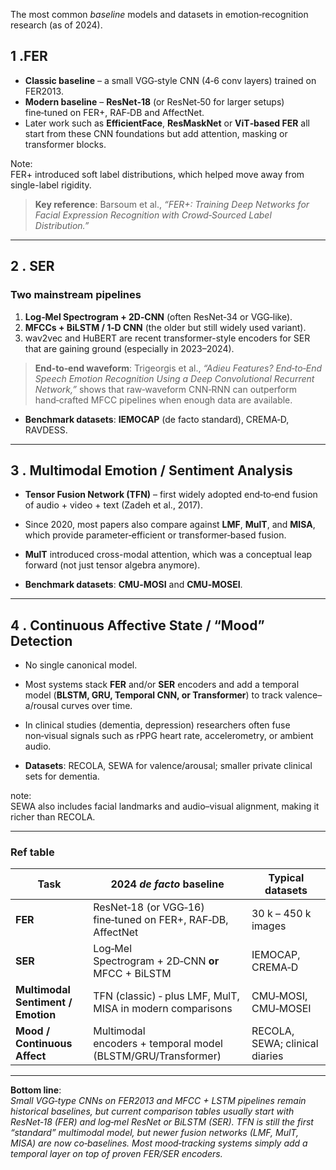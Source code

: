 The most common *baseline* models and datasets in emotion‑recognition research (as of 2024).


## 1 .FER

* **Classic baseline** – a small VGG‑style CNN (4‑6 conv layers) trained on FER2013.  
* **Modern baseline** – **ResNet‑18** (or ResNet‑50 for larger setups) fine‑tuned on FER+, RAF‑DB and AffectNet.  
* Later work such as **EfficientFace**, **ResMaskNet** or **ViT‑based FER** all start from these CNN foundations but add attention, masking or transformer blocks.

Note:  
FER+ introduced soft label distributions, which helped move away from single-label rigidity.

> **Key reference**: Barsoum et al., *“FER+: Training Deep Networks for Facial Expression Recognition with Crowd‑Sourced Label Distribution.”*

---

## 2 . SER

### Two mainstream pipelines

1. **Log‑Mel Spectrogram + 2D‑CNN** (often ResNet‑34 or VGG‑like).  
2. **MFCCs + BiLSTM / 1‑D CNN** (the older but still widely used variant).
3. wav2vec and HuBERT are recent transformer-style encoders for SER that are gaining ground (especially in 2023–2024).

> **End‑to‑end waveform**: Trigeorgis et al., *“Adieu Features? End‑to‑End Speech Emotion Recognition Using a Deep Convolutional Recurrent Network,”* shows that raw‑waveform CNN‑RNN can outperform hand‑crafted MFCC pipelines when enough data are available.

* **Benchmark datasets**: **IEMOCAP** (de facto standard), CREMA‑D, RAVDESS.

---

## 3 . Multimodal Emotion / Sentiment Analysis

* **Tensor Fusion Network (TFN)** – first widely adopted end‑to‑end fusion of audio + video + text (Zadeh et al., 2017).  
* Since 2020, most papers also compare against **LMF**, **MulT**, and **MISA**, which provide parameter‑efficient or transformer‑based fusion.
* **MulT** introduced cross-modal attention, which was a conceptual leap forward (not just tensor algebra anymore).

* **Benchmark datasets**: **CMU‑MOSI** and **CMU‑MOSEI**.

---

## 4 . Continuous Affective State / “Mood” Detection

* No single canonical model.  
* Most systems stack **FER** and/or **SER** encoders and add a temporal model (**BLSTM, GRU, Temporal CNN, or Transformer**) to track valence–a/rousal curves over time.  
* In clinical studies (dementia, depression) researchers often fuse non‑visual signals such as rPPG heart rate, accelerometry, or ambient audio.

* **Datasets**: RECOLA, SEWA for valence/arousal; smaller private clinical sets for dementia.

note:  
SEWA also includes facial landmarks and audio–visual alignment, making it richer than RECOLA.

---

### Ref table

| Task | 2024 *de facto* baseline | Typical datasets |
|------|--------------------------|------------------|
| **FER** | ResNet‑18 (or VGG‑16) fine‑tuned on FER+, RAF‑DB, AffectNet | 30 k – 450 k images |
| **SER** | Log‑Mel Spectrogram + 2D‑CNN **or** MFCC + BiLSTM | IEMOCAP, CREMA‑D |
| **Multimodal Sentiment / Emotion** | TFN (classic) ‑ plus LMF, MulT, MISA in modern comparisons | CMU‑MOSI, CMU‑MOSEI |
| **Mood / Continuous Affect** | Multimodal encoders + temporal model (BLSTM/GRU/Transformer) | RECOLA, SEWA; clinical diaries |

---

**Bottom line**:  
*Small VGG‑type CNNs on FER2013 and MFCC + LSTM pipelines remain historical baselines, but current comparison tables usually start with ResNet‑18 (FER) and log‑mel ResNet or BiLSTM (SER). TFN is still the first “standard” multimodal model, but newer fusion networks (LMF, MulT, MISA) are now co‑baselines. Most mood‑tracking systems simply add a temporal layer on top of proven FER/SER encoders.*